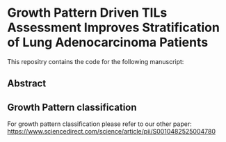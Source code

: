# **Growth Pattern Driven TILs Assessment Improves Stratification of Lung Adenocarcinoma Patients**

This repositry contains the code for the following manuscript: 

## **Abstract**

## **Growth Pattern classification**

For growth pattern classification please refer to our other paper: 
https://www.sciencedirect.com/science/article/pii/S0010482525004780
